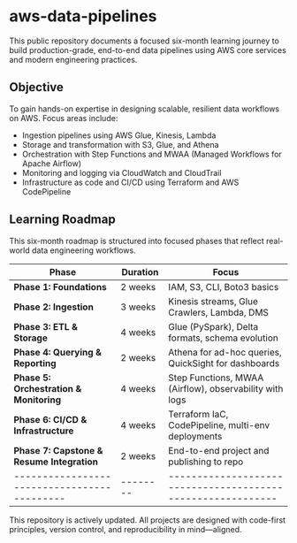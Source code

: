 # aws-data-pipelines

This public repository documents a focused six-month learning journey to build production-grade, end-to-end data pipelines using AWS core services and modern engineering practices.

## Objective

To gain hands-on expertise in designing scalable, resilient data workflows on AWS. Focus areas include:

- Ingestion pipelines using AWS Glue, Kinesis, Lambda  
- Storage and transformation with S3, Glue, and Athena  
- Orchestration with Step Functions and MWAA (Managed Workflows for Apache Airflow)  
- Monitoring and logging via CloudWatch and CloudTrail  
- Infrastructure as code and CI/CD using Terraform and AWS CodePipeline


## Learning Roadmap
This six-month roadmap is structured into focused phases that reflect real-world data engineering workflows.

| Phase                                      | Duration | Focus                                                       |
| ------------------------------------------ | -------- | ----------------------------------------------------------- |
| **Phase 1: Foundations**                   | 2 weeks  | IAM, S3, CLI, Boto3 basics                                  |
| **Phase 2: Ingestion**                     | 3 weeks  | Kinesis streams, Glue Crawlers, Lambda, DMS                 |
| **Phase 3: ETL & Storage**                 | 4 weeks  | Glue (PySpark), Delta formats, schema evolution             |
| **Phase 4: Querying & Reporting**          | 2 weeks  | Athena for ad-hoc queries, QuickSight for dashboards        |
| **Phase 5: Orchestration & Monitoring**    | 4 weeks  | Step Functions, MWAA (Airflow), observability with logs     |
| **Phase 6: CI/CD & Infrastructure**        | 4 weeks  | Terraform IaC, CodePipeline, multi-env deployments          |
| **Phase 7: Capstone & Resume Integration** | 2 weeks  | End-to-end project and publishing to repo                   |
|------------------------------------------- | -------- | ----------------------------------------------------------- |

This repository is actively updated. All projects are designed with code-first principles, version control, and reproducibility in mind—aligned.
